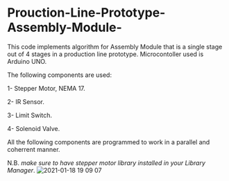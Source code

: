 # Prouction-Line-Prototype-Assembly-Module-
This code implements algorithm for Assembly Module that is a single stage out of 4 stages in a production line prototype. Microcontoller used is Arduino UNO.

The following components are used:

1- Stepper Motor, NEMA 17.

2- IR Sensor.

3- Limit Switch.

4- Solenoid Valve.

All the following components are programmed to work in a parallel and coherrent manner.

N.B.
*make sure to have stepper motor library installed in your Library Manager*.
![2021-01-18 19 09 07](https://user-images.githubusercontent.com/89541126/137587362-8ff6a38d-4074-475a-8bab-acb239511354.jpeg)
